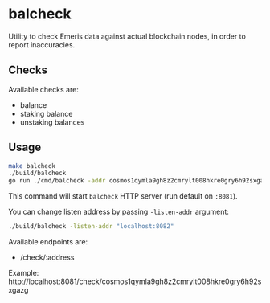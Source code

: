 # balcheck

Utility to check Emeris data against actual blockchain nodes, in order to report
inaccuracies.

## Checks

Available checks are:

- balance
- staking balance
- unstaking balances

## Usage

```sh
make balcheck
./build/balcheck
go run ./cmd/balcheck -addr cosmos1qymla9gh8z2cmrylt008hkre0gry6h92sxgazg
```

This command will start `balcheck` HTTP server (run default on `:8081`).

You can change listen address by passing `-listen-addr` argument:
```sh
./build/balcheck -listen-addr "localhost:8082"
```

Available endpoints are:
- /check/:address

Example: http://localhost:8081/check/cosmos1qymla9gh8z2cmrylt008hkre0gry6h92sxgazg

